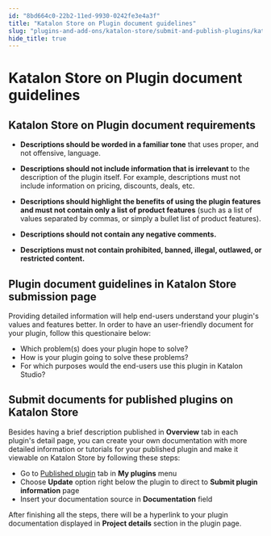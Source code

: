 ```yaml
---
id: "8bd664c0-22b2-11ed-9930-0242fe3e4a3f"
title: "Katalon Store on Plugin document guidelines"
slug: "plugins-and-add-ons/katalon-store/submit-and-publish-plugins/katalon-store-on-plugin-document-guidelines"
hide_title: true
---
```


# <a id="id_document-guidelines" class="anchor_top_offset"/><a id="ariaid-title1" class="anchor_top_offset"/><span xmlns="http://www.w3.org/1999/xhtml" className="ph">Katalon Store</span>  on Plugin document guidelines


## <a id="id_1" class="anchor_top_offset"/><span xmlns="http://www.w3.org/1999/xhtml" className="ph">Katalon Store</span>  on Plugin document requirements

<ul xmlns="http://www.w3.org/1999/xhtml" className="ul"><li className="li">     <p className="p"><strong className="ph b">Descriptions should be worded in a familiar         tone</strong> that uses proper, and not offensive, language.</p>   </li><li className="li">     <p className="p"><strong className="ph b">Descriptions should not include information that is         irrelevant</strong> to the description of the plugin itself. For       example, descriptions must not include information on pricing,       discounts, deals, etc.</p>   </li><li className="li">     <p className="p"><strong className="ph b">Descriptions should highlight the benefits of using the         plugin features</strong>       <strong className="ph b">and must not contain only a list         of product features</strong> (such as a list of values separated by       commas, or simply a bullet list of product features).</p>   </li><li className="li">     <p className="p"><strong className="ph b">Descriptions should not contain any negative         comments.</strong>     </p>   </li><li className="li">     <p className="p"><strong className="ph b">Descriptions must not contain prohibited, banned,         illegal, outlawed, or restricted content.</strong>     </p>   </li></ul> 

## <a id="id_2" class="anchor_top_offset"/>Plugin document guidelines in <span xmlns="http://www.w3.org/1999/xhtml" className="ph">Katalon Store</span>  submission page

<p xmlns="http://www.w3.org/1999/xhtml" className="p">Providing detailed information will help end-users understand   your plugin's values and features better. In order to have an   user-friendly document for your plugin, follow this questionaire   below:</p> 
<ul xmlns="http://www.w3.org/1999/xhtml" className="ul"><li className="li">Which problem(s) does your plugin hope to solve?</li><li className="li">How is your plugin going to solve these problems?</li><li className="li">For which purposes would the end-users use this plugin in     Katalon Studio?</li></ul> 

## <a id="id_3" class="anchor_top_offset"/>Submit documents for published plugins on <span xmlns="http://www.w3.org/1999/xhtml" className="ph">Katalon Store</span> 

<p xmlns="http://www.w3.org/1999/xhtml" className="p">Besides having a brief description published in   <strong className="ph b">Overview</strong> tab in each plugin's detail page, you can   create your own documentation with more detailed information or   tutorials for your published plugin and make it viewable on <span className="ph">Katalon Store</span>   by following these steps:</p> 
<ul xmlns="http://www.w3.org/1999/xhtml" className="ul"><li className="li">Go to <a className="xref j-external-link" href="https://store.katalon.com/manage/publisher" target="_blank">Published       plugin</a> tab in <strong className="ph b">My plugins</strong> menu</li><li className="li">Choose <strong className="ph b">Update</strong> option right below the plugin to     direct to <strong className="ph b">Submit plugin information</strong> page</li><li className="li">Insert your documentation source in     <strong className="ph b">Documentation</strong> field</li></ul> 
<p xmlns="http://www.w3.org/1999/xhtml" className="p">After finishing all the steps, there will be a hyperlink to your   plugin documentation displayed in <strong className="ph b">Project details</strong>   section in the plugin page.</p> 
